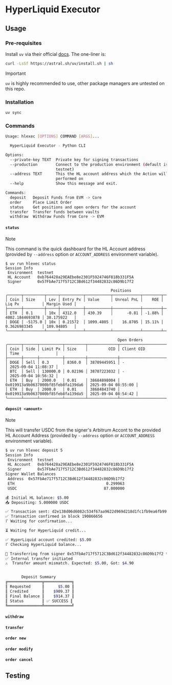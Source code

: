 # HyperLiquid Executor

## Usage

### Pre-requisites

Install `uv` via their official [docs](https://docs.astral.sh/uv/#installation). The one-liner is:

```sh
curl -LsSf https://astral.sh/uv/install.sh | sh
```

> [!IMPORTANT]  
> `uv` is highly recommended to use, other package managers are untested on this repo.

### Installation

```sh
uv sync
```

### Commands

```sh
Usage: hlexec [OPTIONS] COMMAND [ARGS]...

  HyperLiquid Executor - Python CLI

Options:
  --private-key TEXT  Private key for signing transactions
  --production        Connect to the production environment (default is
                      testnet)
  --address TEXT      This the HL account address which the Action will be
                      performed on
  --help              Show this message and exit.

Commands:
  deposit   Deposit Funds from EVM -> Core
  order     Place Limit Order
  status    Get positions and open orders for the account
  transfer  Transfer funds between vaults
  withdraw  Withdraw Funds from Core -> EVM
```

#### `status`

> [!NOTE]  
> This command is the quick dashboard for the HL Account address (provided by `--address` option or `ACCOUNT_ADDRESS` environment variable).

```shell
$ uv run hlexec status
Session Info                                             
 Environment  testnet                                    
 HL Account   0xb764428a29EAEbe8e2301F5924746F818b331F5A 
 Signer       0x57FbAe717f5712C3Bd612f34482832c86D9b17f2 

                                              Positions                                              
╭──────┬─────────┬─────┬──────────┬───────────┬────────────┬────────┬─────────────────┬─────────────╮
│ Coin │ Size    │ Lev │ Entry Px │ Value     │ Unreal PnL │    ROE │ Liq Px          │ Margin Used │
├──────┼─────────┼─────┼──────────┼───────────┼────────────┼────────┼─────────────────┼─────────────┤
│ ETH  │ 0.1     │ 10x │ 4312.0   │ 430.39    │      -0.81 │ -1.88% │ 4002.1844693878 │ 38.175922   │
│ DOGE │ -5175.0 │ 10x │ 0.21572  │ 1099.4805 │    16.8705 │ 15.11% │ 0.3626983345    │ 109.94805   │
╰──────┴─────────┴─────┴──────────┴───────────┴────────────┴────────┴─────────────────┴─────────────╯

                                                 Open Orders                                                 
╭──────┬──────┬──────────┬─────────┬─────────────┬────────────────────────────────────┬─────────────────────╮
│ Coin │ Side │ Limit Px │ Size    │         OID │ Client OID                         │ Time                │
├──────┼──────┼──────────┼─────────┼─────────────┼────────────────────────────────────┼─────────────────────┤
│ DOGE │ Sell │ 0.3      │ 8360.0  │ 38709445951 │ -                                  │ 2025-09-04 11:08:37 │
│ BTC  │ Sell │ 130000.0 │ 0.02196 │ 38707223032 │ -                                  │ 2025-09-04 10:56:32 │
│ ETH  │ Buy  │ 2000.0   │ 0.01    │ 38684898004 │ 0x019913a9b0637000bf85feb8fa139da6 │ 2025-09-04 08:55:00 │
│ ETH  │ Buy  │ 2000.0   │ 0.01    │ 38684843740 │ 0x019913a9b0637000bf85feb8fa139da5 │ 2025-09-04 08:54:42 │
╰──────┴──────┴──────────┴─────────┴─────────────┴────────────────────────────────────┴─────────────────────╯
```

#### `deposit <amount>`

> [!NOTE]  
> This will transfer USDC from the signer's Arbitrum Accont to the provided HL Account Address (provided by `--address` option or `ACCOUNT_ADDRESS` environment variable).

```sh
$ uv run hlexec deposit 5
Session Info                                             
 Environment  testnet                                    
 HL Account   0xb764428a29EAEbe8e2301F5924746F818b331F5A 
 Signer       0x57FbAe717f5712C3Bd612f34482832c86D9b17f2 
Signer Wallet Balances                               
 Address  0x57FbAe717f5712C3Bd612f34482832c86D9b17f2 
 ETH                                        0.299963 
 USDC                                      87.000000 

💰 Initial HL balance: $5.00
📤 Depositing: 5.000000 USDC

✅ Transaction sent: d2e138d06d6082c534f67aa9622d969d218d1fc1fb9ea6fb992df2fe74ad756a
✅ Transaction confirmed in block 190866656
⠏ Waiting for confirmation...

⏳ Waiting for HyperLiquid credit...

✅ HyperLiquid account credited: $5.00
⠏ Checking HyperLiquid balance...

🔄 Transferring from signer 0x57FbAe717f5712C3Bd612f34482832c86D9b17f2 to target 0xb764428a29EAEbe8e2301F5924746F818b331F5A...
✅ Internal transfer initiated
⚠️  Transfer amount mismatch. Expected: $5.00, Got: $4.90


       Deposit Summary        
╔═══════════════╦════════════╗
║ Requested     ║      $5.00 ║
║ Credited      ║    $909.37 ║
║ Final Balance ║    $914.37 ║
║ Status        ║ ✅ SUCCESS ║
╚═══════════════╩════════════╝
```

#### `withdraw`

#### `transfer`


#### `order new`

#### `order modify`

#### `order cancel`

## Testing